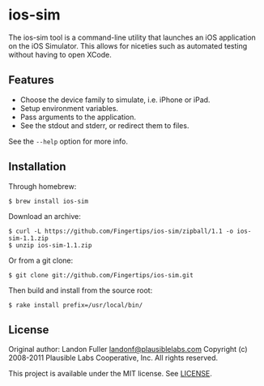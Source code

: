 ios-sim
=======

The ios-sim tool is a command-line utility that launches an iOS application on
the iOS Simulator. This allows for niceties such as automated testing without
having to open XCode.

Features
--------

* Choose the device family to simulate, i.e. iPhone or iPad.
* Setup environment variables.
* Pass arguments to the application.
* See the stdout and stderr, or redirect them to files.

See the `--help` option for more info.

Installation
------------

Through homebrew:

    $ brew install ios-sim

Download an archive:

    $ curl -L https://github.com/Fingertips/ios-sim/zipball/1.1 -o ios-sim-1.1.zip
    $ unzip ios-sim-1.1.zip

Or from a git clone:

    $ git clone git://github.com/Fingertips/ios-sim.git

Then build and install from the source root:

    $ rake install prefix=/usr/local/bin/

License
-------

Original author: Landon Fuller <landonf@plausiblelabs.com>
Copyright (c) 2008-2011 Plausible Labs Cooperative, Inc.
All rights reserved.

This project is available under the MIT license. See [LICENSE][license].

[license]: https://github.com/Fingertips/ios-sim/blob/master/LICENSE
